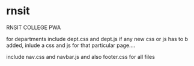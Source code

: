 # rnsit
RNSIT COLLEGE PWA

for departments include dept.css and dept.js
if any new css or js has to b added, inlude a css and js for that particular page....

include nav.css and navbar.js and also footer.css for all files


